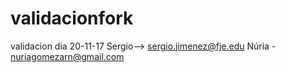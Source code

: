 # validacionfork
validacion dia 20-11-17
Sergio--> sergio.jimenez@fje.edu
Núria - nuriagomezarn@gmail.com
